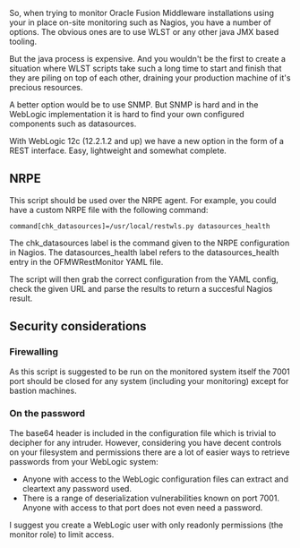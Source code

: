 So, when trying to monitor Oracle Fusion Middleware installations using your in place on-site monitoring such as Nagios, you have a number of options. The obvious ones are to use WLST or any other java JMX based tooling. 

But the java process is expensive. And you wouldn't be the first to create a situation where WLST scripts take such a long time to start and finish that they are piling on top of each other, draining your production machine of it's precious resources. 

A better option would be to use SNMP. But SNMP is hard and in the WebLogic implementation it is hard to find your own configured components such as datasources. 

With WebLogic 12c (12.2.1.2 and up) we have a new option in the form of a REST interface. Easy, lightweight and somewhat complete. 

## NRPE
This script should be used over the NRPE agent. For example, you could have a custom NRPE file with the following command:

```
command[chk_datasources]=/usr/local/restwls.py datasources_health
```
The chk_datasources label is the command given to the NRPE configuration in Nagios. The datasources_health label refers to the datasources_health entry in the OFMWRestMonitor YAML file.

The script will then grab the correct configuration from the YAML config, check the given URL and parse the results to return a succesful Nagios result. 
  

## Security considerations
### Firewalling
As this script is suggested to be run on the monitored system itself the 7001 port should be closed for any system (including your monitoring) except for bastion machines.

### On the password 
The base64 header is included in the configuration file which is trivial to decipher for any intruder. However, considering you have decent controls on your filesystem and permissions there are a lot of easier ways to retrieve passwords from your WebLogic system:
- Anyone with access to the WebLogic configuration files can extract and cleartext any password used. 
- There is a range of deserialization vulnerabilities known on port 7001. Anyone with access to that port does not even need a password.  

I suggest you create a WebLogic user with only readonly permissions (the monitor role) to limit access.   


